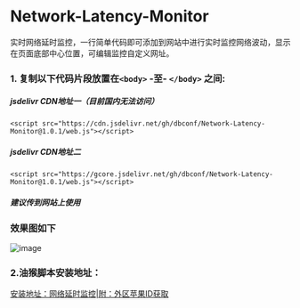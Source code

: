 # Network-Latency-Monitor
实时网络延时监控，一行简单代码即可添加到网站中进行实时监控网络波动，显示在页面底部中心位置，可编辑监控自定义网址。

### 1. 复制以下代码片段放置在`<body>` -至- `</body>` 之间:<br>
##### jsdelivr CDN地址一（目前国内无法访问）
``` 
<script src="https://cdn.jsdelivr.net/gh/dbconf/Network-Latency-Monitor@1.0.1/web.js"></script>
```
##### jsdelivr CDN地址二
``` 
<script src="https://gcore.jsdelivr.net/gh/dbconf/Network-Latency-Monitor@1.0.1/web.js"></script>
```
##### 建议传到网站上使用

### 效果图如下<br>
![image](https://github.com/dbconf/Network-Latency-Monitor/assets/76120082/7444785c-e31e-4d85-9ab9-a29e06987dfe)

### 2.油猴脚本安装地址：
[安装地址：网络延时监控|附：外区苹果ID获取](https://greasyfork.org/zh-CN/scripts/472476-%E7%BD%91%E7%BB%9C%E5%BB%B6%E6%97%B6%E7%9B%91%E6%8E%A7-%E9%99%84-%E5%A4%96%E5%8C%BA%E8%8B%B9%E6%9E%9Cid%E8%8E%B7%E5%8F%96-%E7%A7%91%E5%AD%A6%E4%B8%8A%E7%BD%91-%E7%82%B9%E5%87%BB%E8%8E%B7%E5%8F%96-%E5%8F%AF%E6%9F%A5%E7%9C%8B%E4%BB%98%E8%B4%B9%E7%9A%84%E8%8B%B9%E6%9E%9Cid-%E5%85%8D%E8%B4%B9%E8%8E%B7%E5%8F%96%E5%B0%8F%E7%81%AB%E7%AE%AD-%E5%85%8D%E8%B4%B9%E8%8E%B7%E5%8F%96clash%E8%AE%A2%E9%98%85-%E5%85%8D%E8%B4%B9%E8%8E%B7%E5%8F%96v2ray%E8%AE%A2%E9%98%85-%E8%8E%B7%E5%8F%96%E5%B0%8F%E7%81%AB%E7%AE%ADios%E8%AE%A2%E9%98%85-%E7%9B%AE%E5%89%8D%E8%AE%A2%E9%98%859tb%E6%B5%81%E9%87%8F-%E6%9C%88)
